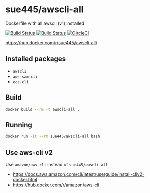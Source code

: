 # sue445/awscli-all
Dockerfile with all awscli (v1) installed

[![Build Status](https://github.com/sue445/dockerfile-awscli-all/workflows/build/badge.svg?branch=master)](https://github.com/sue445/dockerfile-awscli-all/actions?query=workflow%3Abuild)
[![Build Status](https://github.com/sue445/dockerfile-awscli-all/workflows/update_version/badge.svg?branch=master)](https://github.com/sue445/dockerfile-awscli-all/actions?query=workflow%3Aupdate_version)
[![CircleCI](https://circleci.com/gh/sue445/dockerfile-awscli-all/tree/master.svg?style=svg)](https://circleci.com/gh/sue445/dockerfile-awscli-all/tree/master)

https://hub.docker.com/r/sue445/awscli-all/

## Installed packages
* `awscli`
* `aws-sam-cli`
* `ecs-cli`

## Build
```bash
docker build --rm -t awscli-all .
```

## Running
```bash
docker run -it --rm sue445/awscli-all bash
```

## Use aws-cli v2
Use `amazon/aws-cli` instead of `sue445/awscli-all`

* https://docs.aws.amazon.com/cli/latest/userguide/install-cliv2-docker.html
* https://hub.docker.com/r/amazon/aws-cli

